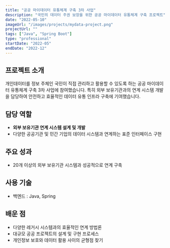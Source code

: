 ```yaml
---
title: "공공 마이데이터 유통체계 구축 3차 사업"
description: "국민의 데이터 주권 보장을 위한 공공 마이데이터 유통체계 구축 프로젝트"
date: "2022-05-10"
imageUrl: "/images/projects/mydata-project.png"
projectUrl: ""
tags: ["Java", "Spring Boot"]
type: "professional"
startDate: "2022-05"
endDate: "2022-12"
---
```


## 프로젝트 소개

개인데이터를 정보 주체인 국민이 직접 관리하고 활용할 수 있도록 하는 공공 마이데이터 유통체계 구축 3차 사업에 참여했습니다. 특히 외부 보유기관과의 연계 시스템 개발을 담당하여 안전하고 효율적인 데이터 유통 인프라 구축에 기여했습니다.

## 담당 역할

- **외부 보유기관 연계 시스템 설계 및 개발**
- 다양한 공공기관 및 민간 기업의 데이터 시스템과 연계하는 표준 인터페이스 구현


## 주요 성과

- 20개 이상의 외부 보유기관 시스템과 성공적으로 연계 구축

## 사용 기술

- 백엔드 : Java, Spring

## 배운 점

- 다양한 레거시 시스템과의 효율적인 연계 방법론
- 대규모 공공 프로젝트의 설계 및 구현 프로세스
- 개인정보 보호와 데이터 활용 사이의 균형점 찾기
